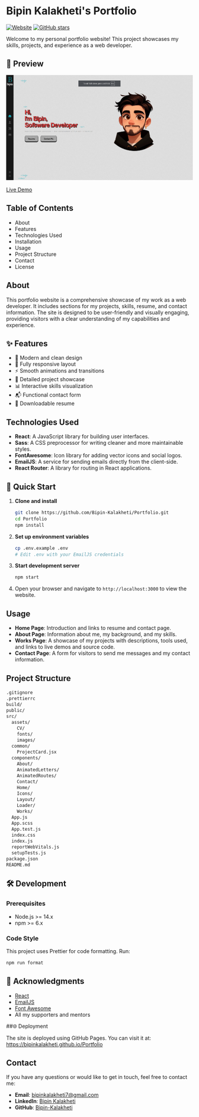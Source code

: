 # Bipin Kalakheti's Portfolio

[![Website](https://img.shields.io/website?url=https%3A%2F%2Fbipinkalakheti.github.io%2FPortfolio)](https://bipinkalakheti.github.io/Portfolio)
[![GitHub stars](https://img.shields.io/github/stars/Bipin-Kalakheti/Portfolio)](https://github.com/Bipin-Kalakheti/Portfolio/stargazers)

Welcome to my personal portfolio website! This project showcases my skills, projects, and experience as a web developer.

## 🎯 Preview

![Portfolio Preview](src/assets/images/site.png)

[Live Demo](https://bipinkalakheti.github.io/Portfolio)

## Table of Contents

- About
- Features
- Technologies Used
- Installation
- Usage
- Project Structure
- Contact
- License

## About

This portfolio website is a comprehensive showcase of my work as a web developer. It includes sections for my projects, skills, resume, and contact information. The site is designed to be user-friendly and visually engaging, providing visitors with a clear understanding of my capabilities and experience.

## ✨ Features

- 🎨 Modern and clean design
- 📱 Fully responsive layout
- ⚡ Smooth animations and transitions
- 📂 Detailed project showcase
- 📊 Interactive skills visualization
- 📬 Functional contact form
- 📄 Downloadable resume

## Technologies Used

- **React**: A JavaScript library for building user interfaces.
- **Sass**: A CSS preprocessor for writing cleaner and more maintainable styles.
- **FontAwesome**: Icon library for adding vector icons and social logos.
- **EmailJS**: A service for sending emails directly from the client-side.
- **React Router**: A library for routing in React applications.

## 🚀 Quick Start

1. **Clone and install**

   ```sh
   git clone https://github.com/Bipin-Kalakheti/Portfolio.git
   cd Portfolio
   npm install
   ```

2. **Set up environment variables**

   ```sh
   cp .env.example .env
   # Edit .env with your EmailJS credentials
   ```

3. **Start development server**

   ```sh
   npm start
   ```

4. Open your browser and navigate to `http://localhost:3000` to view the website.

## Usage

- **Home Page**: Introduction and links to resume and contact page.
- **About Page**: Information about me, my background, and my skills.
- **Works Page**: A showcase of my projects with descriptions, tools used, and links to live demos and source code.
- **Contact Page**: A form for visitors to send me messages and my contact information.

## Project Structure

```
.gitignore
.prettierrc
build/
public/
src/
  assets/
    CV/
    fonts/
    images/
  common/
    ProjectCard.jsx
  components/
    About/
    AnimatedLetters/
    AnimatedRoutes/
    Contact/
    Home/
    Icons/
    Layout/
    Loader/
    Works/
  App.js
  App.scss
  App.test.js
  index.css
  index.js
  reportWebVitals.js
  setupTests.js
package.json
README.md
```

## 🛠️ Development

### Prerequisites

- Node.js >= 14.x
- npm >= 6.x

### Code Style

This project uses Prettier for code formatting. Run:

```sh
npm run format
```

## 🙏 Acknowledgments

- [React](https://reactjs.org/)
- [EmailJS](https://www.emailjs.com/)
- [Font Awesome](https://fontawesome.com/)
- All my supporters and mentors

##🌐 Deployment

The site is deployed using GitHub Pages. You can visit it at: https://bipinkalakheti.github.io/Portfolio

## Contact

If you have any questions or would like to get in touch, feel free to contact me:

- **Email**: bipinkalakheti7@gmail.com
- **LinkedIn**: [Bipin Kalakheti](https://www.linkedin.com/in/bipin-kalakheti/)
- **GitHub**: [Bipin-Kalakheti](https://github.com/Bipin-Kalakheti)
